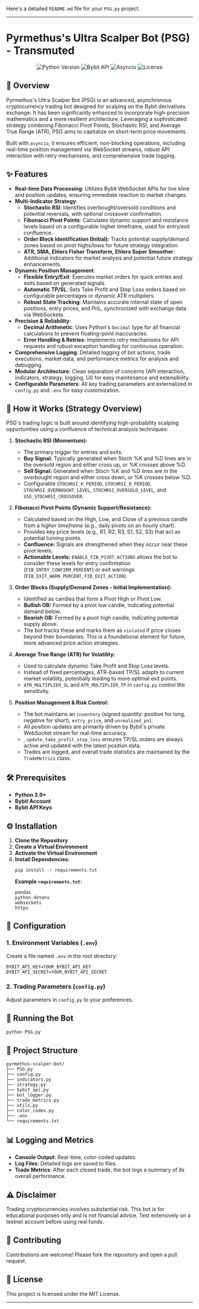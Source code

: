 Here's a detailed `README.md` file for your `PSG.py` project.

---

# Pyrmethus's Ultra Scalper Bot (PSG) - Transmuted

<p align="center">
  <img src="https://img.shields.io/badge/Python-3.9+-blue.svg?style=for-the-badge&logo=python&logoColor=white" alt="Python Version">
  <img src="https://img.shields.io/badge/Bybit-API-orange.svg?style=for-the-badge&logo=bybit&logoColor=white" alt="Bybit API">
  <img src="https://img.shields.io/badge/Asyncio-Fast-green.svg?style=for-the-badge&logo=python&logoColor=white" alt="Asyncio">
  <img src="https://img.shields.io/badge/License-MIT-brightgreen.svg?style=for-the-badge" alt="License">
</p>

## 🚀 Overview

Pyrmethus's Ultra Scalper Bot (PSG) is an advanced, asynchronous cryptocurrency trading bot designed for scalping on the Bybit derivatives exchange. It has been significantly enhanced to incorporate high-precision mathematics and a more resilient architecture. Leveraging a sophisticated strategy combining Fibonacci Pivot Points, Stochastic RSI, and Average True Range (ATR), PSG aims to capitalize on short-term price movements.

Built with `asyncio`, it ensures efficient, non-blocking operations, including real-time position management via WebSocket streams, robust API interaction with retry mechanisms, and comprehensive trade logging.

## ✨ Features

*   **Real-time Data Processing**: Utilizes Bybit WebSocket APIs for live kline and position updates, ensuring immediate reaction to market changes.
*   **Multi-Indicator Strategy**:
    *   **Stochastic RSI**: Identifies overbought/oversold conditions and potential reversals, with optional crossover confirmation.
    *   **Fibonacci Pivot Points**: Calculates dynamic support and resistance levels based on a configurable higher timeframe, used for entry/exit confluence.
    *   **Order Block Identification (Initial):** Tracks potential supply/demand zones based on pivot highs/lows for future strategy integration.
    *   **ATR, SMA, Ehlers Fisher Transform, Ehlers Super Smoother**: Additional indicators for market analysis and potential future strategy enhancements.
*   **Dynamic Position Management**:
    *   **Flexible Entry/Exit**: Executes market orders for quick entries and exits based on generated signals.
    *   **Automatic TP/SL**: Sets Take Profit and Stop Loss orders based on configurable percentages or dynamic ATR multipliers.
    *   **Robust State Tracking**: Maintains accurate internal state of open positions, entry prices, and PnL, synchronized with exchange data via WebSockets.
*   **Precision & Reliability**:
    *   **Decimal Arithmetic**: Uses Python's `Decimal` type for all financial calculations to prevent floating-point inaccuracies.
    *   **Error Handling & Retries**: Implements retry mechanisms for API requests and robust exception handling for continuous operation.
*   **Comprehensive Logging**: Detailed logging of bot actions, trade executions, market data, and performance metrics for analysis and debugging.
*   **Modular Architecture**: Clean separation of concerns (API interaction, indicators, strategy, logging, UI) for easy maintenance and extensibility.
*   **Configurable Parameters**: All key trading parameters are externalized in `config.py` and `.env` for easy customization.

## 🧠 How it Works (Strategy Overview)

PSG's trading logic is built around identifying high-probability scalping opportunities using a confluence of technical analysis techniques:

1.  **Stochastic RSI (Momentum):**
    *   The primary trigger for entries and exits.
    *   **Buy Signal:** Typically generated when Stoch %K and %D lines are in the oversold region and either cross up, or %K crosses above %D.
    *   **Sell Signal:** Generated when Stoch %K and %D lines are in the overbought region and either cross down, or %K crosses below %D.
    *   Configurable `STOCHRSI_K_PERIOD`, `STOCHRSI_D_PERIOD`, `STOCHRSI_OVERBOUGHT_LEVEL`, `STOCHRSI_OVERSOLD_LEVEL`, and `USE_STOCHRSI_CROSSOVER`.

2.  **Fibonacci Pivot Points (Dynamic Support/Resistance):**
    *   Calculated based on the High, Low, and Close of a previous candle from a *higher timeframe* (e.g., daily pivots on an hourly chart).
    *   Provides key price levels (e.g., R1, R2, R3, S1, S2, S3) that act as potential turning points.
    *   **Confluence:** Signals are strengthened when they occur near these pivot levels.
    *   **Actionable Levels:** `ENABLE_FIB_PIVOT_ACTIONS` allows the bot to consider these levels for entry confirmation (`FIB_ENTRY_CONFIRM_PERCENT`) or exit warnings (`FIB_EXIT_WARN_PERCENT`, `FIB_EXIT_ACTION`).

3.  **Order Blocks (Supply/Demand Zones - Initial Implementation):**
    *   Identified as candles that form a Pivot High or Pivot Low.
    *   **Bullish OB:** Formed by a pivot low candle, indicating potential demand below.
    *   **Bearish OB:** Formed by a pivot high candle, indicating potential supply above.
    *   The bot tracks these and marks them as `violated` if price closes beyond their boundaries. This is a foundational element for future, more advanced price action strategies.

4.  **Average True Range (ATR) for Volatility:**
    *   Used to calculate dynamic Take Profit and Stop Loss levels.
    *   Instead of fixed percentages, ATR-based TP/SL adapts to current market volatility, potentially leading to more optimal exit points.
    *   `ATR_MULTIPLIER_SL` and `ATR_MULTIPLIER_TP` in `config.py` control the sensitivity.

5.  **Position Management & Risk Control:**
    *   The bot maintains an `inventory` (signed quantity: positive for long, negative for short), `entry_price`, and `unrealized_pnl`.
    *   All position updates are primarily driven by Bybit's private WebSocket stream for real-time accuracy.
    *   `_update_take_profit_stop_loss` ensures TP/SL orders are always active and updated with the latest position data.
    *   Trades are logged, and overall trade statistics are maintained by the `TradeMetrics` class.

## 🛠️ Prerequisites

*   **Python 3.9+**
*   **Bybit Account**
*   **Bybit API Keys**

## ⚙️ Installation

1.  **Clone the Repository**
2.  **Create a Virtual Environment**
3.  **Activate the Virtual Environment**
4.  **Install Dependencies**:
    ```bash
    pip install -r requirements.txt
    ```
    **Example `requirements.txt`:**
    ```
    pandas
    python-dotenv
    websockets
    httpx
    ```

## 📝 Configuration

### 1. Environment Variables (`.env`)

Create a file named `.env` in the root directory:
```dotenv
BYBIT_API_KEY=YOUR_BYBIT_API_KEY
BYBIT_API_SECRET=YOUR_BYBIT_API_SECRET
```

### 2. Trading Parameters (`config.py`)

Adjust parameters in `config.py` to your preferences.

## 🚀 Running the Bot

```bash
python PSG.py
```

## 📁 Project Structure

```
pyrmethus-scalper-bot/
├── PSG.py
├── config.py
├── indicators.py
├── strategy.py
├── bybit_api.py
├── bot_logger.py
├── trade_metrics.py
├── utils.py
├── color_codex.py
├── .env
└── requirements.txt
```

## 📊 Logging and Metrics

*   **Console Output**: Real-time, color-coded updates.
*   **Log Files**: Detailed logs are saved to files.
*   **Trade Metrics**: After each closed trade, the bot logs a summary of its overall performance.

## ⚠️ Disclaimer

Trading cryptocurrencies involves substantial risk. This bot is for educational purposes only and is not financial advice. Test extensively on a testnet account before using real funds.

## 🤝 Contributing

Contributions are welcome! Please fork the repository and open a pull request.

## 📄 License

This project is licensed under the MIT License.

---
